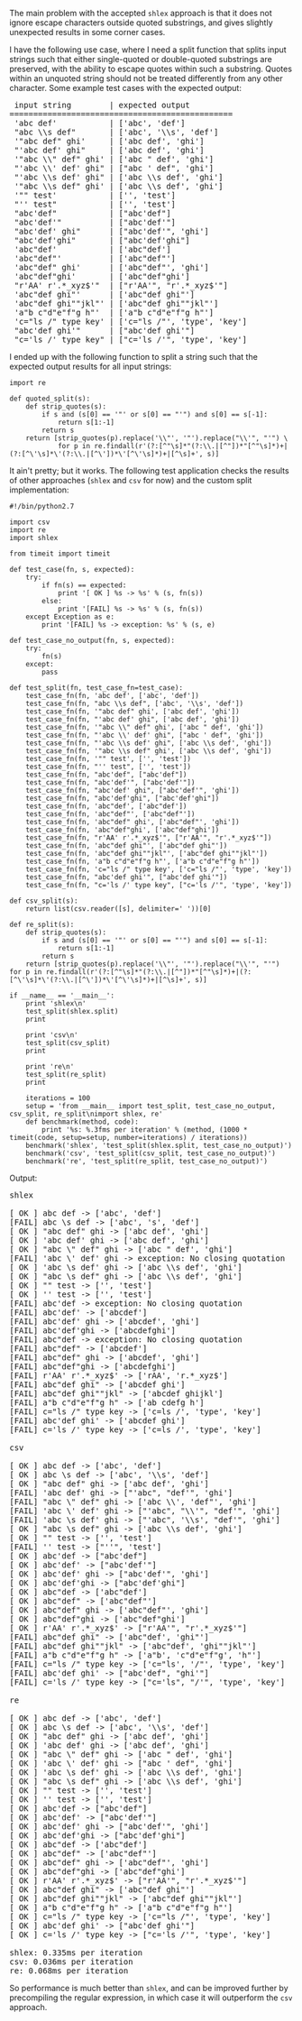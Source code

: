 The main problem with the accepted `shlex` approach is that it does not ignore escape characters outside quoted substrings, and gives slightly unexpected results in some corner cases.

I have the following use case, where I need a split function that splits input strings such that either single-quoted or double-quoted substrings are preserved, with the ability to escape quotes within such a substring. Quotes within an unquoted string should not be treated differently from any other character. Some example test cases with the expected output:

<pre> input string        | expected output
===============================================
 'abc def'           | ['abc', 'def']
 "abc \\s def"       | ['abc', '\\s', 'def']
 '"abc def" ghi'     | ['abc def', 'ghi']
 "'abc def' ghi"     | ['abc def', 'ghi']
 '"abc \\" def" ghi' | ['abc " def', 'ghi']
 "'abc \\' def' ghi" | ["abc ' def", 'ghi']
 "'abc \\s def' ghi" | ['abc \\s def', 'ghi']
 '"abc \\s def" ghi' | ['abc \\s def', 'ghi']
 '"" test'           | ['', 'test']
 "'' test"           | ['', 'test']
 "abc'def"           | ["abc'def"]
 "abc'def'"          | ["abc'def'"]
 "abc'def' ghi"      | ["abc'def'", 'ghi']
 "abc'def'ghi"       | ["abc'def'ghi"]
 'abc"def'           | ['abc"def']
 'abc"def"'          | ['abc"def"']
 'abc"def" ghi'      | ['abc"def"', 'ghi']
 'abc"def"ghi'       | ['abc"def"ghi']
 "r'AA' r'.*_xyz$'"  | ["r'AA'", "r'.*_xyz$'"]
 'abc"def ghi"'      | ['abc"def ghi"']
 'abc"def ghi""jkl"' | ['abc"def ghi""jkl"']
 'a"b c"d"e"f"g h"'  | ['a"b c"d"e"f"g h"']
 'c="ls /" type key' | ['c="ls /"', 'type', 'key']
 "abc'def ghi'"      | ["abc'def ghi'"]
 "c='ls /' type key" | ["c='ls /'", 'type', 'key']</pre>

I ended up with the following function to split a string such that the expected output results for all input strings:

<pre><code>import re

def quoted_split(s):
    def strip_quotes(s):
        if s and (s[0] == '"' or s[0] == "'") and s[0] == s[-1]:
            return s[1:-1]
        return s
    return [strip_quotes(p).replace('\\"', '"').replace("\\'", "'") \
            for p in re.findall(r'(?:[^"\s]*"(?:\\.|[^"])*"[^"\s]*)+|(?:[^\'\s]*\'(?:\\.|[^\'])*\'[^\'\s]*)+|[^\s]+', s)]
</code></pre>

It ain't pretty; but it works. The following test application checks the results of other approaches (`shlex` and `csv` for now) and the custom split implementation:

<pre><code>#!/bin/python2.7

import csv
import re
import shlex

from timeit import timeit

def test_case(fn, s, expected):
    try:
        if fn(s) == expected:
            print '[ OK ] %s -> %s' % (s, fn(s))
        else:
            print '[FAIL] %s -> %s' % (s, fn(s))
    except Exception as e:
        print '[FAIL] %s -> exception: %s' % (s, e)

def test_case_no_output(fn, s, expected):
    try:
        fn(s)
    except:
        pass

def test_split(fn, test_case_fn=test_case):
    test_case_fn(fn, 'abc def', ['abc', 'def'])
    test_case_fn(fn, "abc \\s def", ['abc', '\\s', 'def'])
    test_case_fn(fn, '"abc def" ghi', ['abc def', 'ghi'])
    test_case_fn(fn, "'abc def' ghi", ['abc def', 'ghi'])
    test_case_fn(fn, '"abc \\" def" ghi', ['abc " def', 'ghi'])
    test_case_fn(fn, "'abc \\' def' ghi", ["abc ' def", 'ghi'])
    test_case_fn(fn, "'abc \\s def' ghi", ['abc \\s def', 'ghi'])
    test_case_fn(fn, '"abc \\s def" ghi', ['abc \\s def', 'ghi'])
    test_case_fn(fn, '"" test', ['', 'test'])
    test_case_fn(fn, "'' test", ['', 'test'])
    test_case_fn(fn, "abc'def", ["abc'def"])
    test_case_fn(fn, "abc'def'", ["abc'def'"])
    test_case_fn(fn, "abc'def' ghi", ["abc'def'", 'ghi'])
    test_case_fn(fn, "abc'def'ghi", ["abc'def'ghi"])
    test_case_fn(fn, 'abc"def', ['abc"def'])
    test_case_fn(fn, 'abc"def"', ['abc"def"'])
    test_case_fn(fn, 'abc"def" ghi', ['abc"def"', 'ghi'])
    test_case_fn(fn, 'abc"def"ghi', ['abc"def"ghi'])
    test_case_fn(fn, "r'AA' r'.*_xyz$'", ["r'AA'", "r'.*_xyz$'"])
    test_case_fn(fn, 'abc"def ghi"', ['abc"def ghi"'])
    test_case_fn(fn, 'abc"def ghi""jkl"', ['abc"def ghi""jkl"'])
    test_case_fn(fn, 'a"b c"d"e"f"g h"', ['a"b c"d"e"f"g h"'])
    test_case_fn(fn, 'c="ls /" type key', ['c="ls /"', 'type', 'key'])
    test_case_fn(fn, "abc'def ghi'", ["abc'def ghi'"])
    test_case_fn(fn, "c='ls /' type key", ["c='ls /'", 'type', 'key'])

def csv_split(s):
    return list(csv.reader([s], delimiter=' '))[0]

def re_split(s):
    def strip_quotes(s):
        if s and (s[0] == '"' or s[0] == "'") and s[0] == s[-1]:
            return s[1:-1]
        return s
    return [strip_quotes(p).replace('\\"', '"').replace("\\'", "'") for p in re.findall(r'(?:[^"\s]*"(?:\\.|[^"])*"[^"\s]*)+|(?:[^\'\s]*\'(?:\\.|[^\'])*\'[^\'\s]*)+|[^\s]+', s)]

if __name__ == '__main__':
    print 'shlex\n'
    test_split(shlex.split)
    print

    print 'csv\n'
    test_split(csv_split)
    print

    print 're\n'
    test_split(re_split)
    print

    iterations = 100
    setup = 'from __main__ import test_split, test_case_no_output, csv_split, re_split\nimport shlex, re'
    def benchmark(method, code):
        print '%s: %.3fms per iteration' % (method, (1000 * timeit(code, setup=setup, number=iterations) / iterations))
    benchmark('shlex', 'test_split(shlex.split, test_case_no_output)')
    benchmark('csv', 'test_split(csv_split, test_case_no_output)')
    benchmark('re', 'test_split(re_split, test_case_no_output)')
</code></pre>

Output:

<pre>
shlex

[ OK ] abc def -> ['abc', 'def']
[FAIL] abc \s def -> ['abc', 's', 'def']
[ OK ] "abc def" ghi -> ['abc def', 'ghi']
[ OK ] 'abc def' ghi -> ['abc def', 'ghi']
[ OK ] "abc \" def" ghi -> ['abc " def', 'ghi']
[FAIL] 'abc \' def' ghi -> exception: No closing quotation
[ OK ] 'abc \s def' ghi -> ['abc \\s def', 'ghi']
[ OK ] "abc \s def" ghi -> ['abc \\s def', 'ghi']
[ OK ] "" test -> ['', 'test']
[ OK ] '' test -> ['', 'test']
[FAIL] abc'def -> exception: No closing quotation
[FAIL] abc'def' -> ['abcdef']
[FAIL] abc'def' ghi -> ['abcdef', 'ghi']
[FAIL] abc'def'ghi -> ['abcdefghi']
[FAIL] abc"def -> exception: No closing quotation
[FAIL] abc"def" -> ['abcdef']
[FAIL] abc"def" ghi -> ['abcdef', 'ghi']
[FAIL] abc"def"ghi -> ['abcdefghi']
[FAIL] r'AA' r'.*_xyz$' -> ['rAA', 'r.*_xyz$']
[FAIL] abc"def ghi" -> ['abcdef ghi']
[FAIL] abc"def ghi""jkl" -> ['abcdef ghijkl']
[FAIL] a"b c"d"e"f"g h" -> ['ab cdefg h']
[FAIL] c="ls /" type key -> ['c=ls /', 'type', 'key']
[FAIL] abc'def ghi' -> ['abcdef ghi']
[FAIL] c='ls /' type key -> ['c=ls /', 'type', 'key']

csv

[ OK ] abc def -> ['abc', 'def']
[ OK ] abc \s def -> ['abc', '\\s', 'def']
[ OK ] "abc def" ghi -> ['abc def', 'ghi']
[FAIL] 'abc def' ghi -> ["'abc", "def'", 'ghi']
[FAIL] "abc \" def" ghi -> ['abc \\', 'def"', 'ghi']
[FAIL] 'abc \' def' ghi -> ["'abc", "\\'", "def'", 'ghi']
[FAIL] 'abc \s def' ghi -> ["'abc", '\\s', "def'", 'ghi']
[ OK ] "abc \s def" ghi -> ['abc \\s def', 'ghi']
[ OK ] "" test -> ['', 'test']
[FAIL] '' test -> ["''", 'test']
[ OK ] abc'def -> ["abc'def"]
[ OK ] abc'def' -> ["abc'def'"]
[ OK ] abc'def' ghi -> ["abc'def'", 'ghi']
[ OK ] abc'def'ghi -> ["abc'def'ghi"]
[ OK ] abc"def -> ['abc"def']
[ OK ] abc"def" -> ['abc"def"']
[ OK ] abc"def" ghi -> ['abc"def"', 'ghi']
[ OK ] abc"def"ghi -> ['abc"def"ghi']
[ OK ] r'AA' r'.*_xyz$' -> ["r'AA'", "r'.*_xyz$'"]
[FAIL] abc"def ghi" -> ['abc"def', 'ghi"']
[FAIL] abc"def ghi""jkl" -> ['abc"def', 'ghi""jkl"']
[FAIL] a"b c"d"e"f"g h" -> ['a"b', 'c"d"e"f"g', 'h"']
[FAIL] c="ls /" type key -> ['c="ls', '/"', 'type', 'key']
[FAIL] abc'def ghi' -> ["abc'def", "ghi'"]
[FAIL] c='ls /' type key -> ["c='ls", "/'", 'type', 'key']

re

[ OK ] abc def -> ['abc', 'def']
[ OK ] abc \s def -> ['abc', '\\s', 'def']
[ OK ] "abc def" ghi -> ['abc def', 'ghi']
[ OK ] 'abc def' ghi -> ['abc def', 'ghi']
[ OK ] "abc \" def" ghi -> ['abc " def', 'ghi']
[ OK ] 'abc \' def' ghi -> ["abc ' def", 'ghi']
[ OK ] 'abc \s def' ghi -> ['abc \\s def', 'ghi']
[ OK ] "abc \s def" ghi -> ['abc \\s def', 'ghi']
[ OK ] "" test -> ['', 'test']
[ OK ] '' test -> ['', 'test']
[ OK ] abc'def -> ["abc'def"]
[ OK ] abc'def' -> ["abc'def'"]
[ OK ] abc'def' ghi -> ["abc'def'", 'ghi']
[ OK ] abc'def'ghi -> ["abc'def'ghi"]
[ OK ] abc"def -> ['abc"def']
[ OK ] abc"def" -> ['abc"def"']
[ OK ] abc"def" ghi -> ['abc"def"', 'ghi']
[ OK ] abc"def"ghi -> ['abc"def"ghi']
[ OK ] r'AA' r'.*_xyz$' -> ["r'AA'", "r'.*_xyz$'"]
[ OK ] abc"def ghi" -> ['abc"def ghi"']
[ OK ] abc"def ghi""jkl" -> ['abc"def ghi""jkl"']
[ OK ] a"b c"d"e"f"g h" -> ['a"b c"d"e"f"g h"']
[ OK ] c="ls /" type key -> ['c="ls /"', 'type', 'key']
[ OK ] abc'def ghi' -> ["abc'def ghi'"]
[ OK ] c='ls /' type key -> ["c='ls /'", 'type', 'key']

shlex: 0.335ms per iteration
csv: 0.036ms per iteration
re: 0.068ms per iteration
</pre>

So performance is much better than `shlex`, and can be improved further by precompiling the regular expression, in which case it will outperform the `csv` approach.